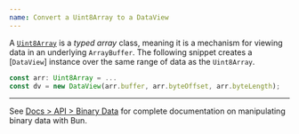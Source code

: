 ```yaml
---
name: Convert a Uint8Array to a DataView
---
```


A [`Uint8Array`](https://developer.mozilla.org/en-US/docs/Web/JavaScript/Reference/Global_Objects/Uint8Array) is a _typed array_ class, meaning it is a mechanism for viewing data in an underlying `ArrayBuffer`. The following snippet creates a [`DataView`] instance over the same range of data as the `Uint8Array`.

```ts
const arr: Uint8Array = ...
const dv = new DataView(arr.buffer, arr.byteOffset, arr.byteLength);
```

---

See [Docs > API > Binary Data](https://bun.sh/docs/api/binary-data#conversion) for complete documentation on manipulating binary data with Bun.
